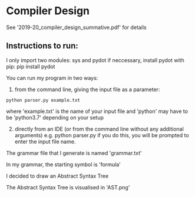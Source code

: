 # Compiler Design

See '2019-20_compiler_design_summative.pdf' for details

## Instructions to run:

I only import two modules: sys and pydot
if neccessary, install pydot with pip:
pip install pydot

You can run my program in two ways:
1. from the command line, giving the input file as a parameter:

`python parser.py example.txt`

where 'example.txt' is the name of your input file
and 'python' may have to be 'python3.7' depending on your setup

2. directly from an IDE (or from the command line without any additional arguments)
e.g. python parser.py
if you do this, you will be prompted to enter the input file name.


The grammar file that I generate is named 'grammar.txt'

In my grammar, the starting symbol is 'formula'


I decided to draw an Abstract Syntax Tree

The Abstract Syntax Tree is visualised in 'AST.png'
